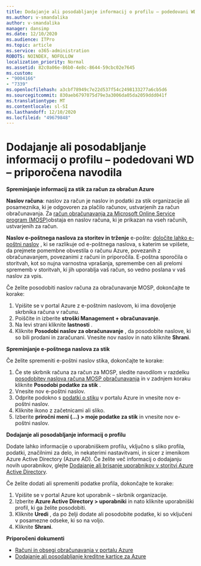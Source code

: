 ```yaml
---
title: Dodajanje ali posodabljanje informacij o profilu – podedovani WD – priporočena navodila
ms.author: v-smandalika
author: v-smandalika
manager: dansimp
ms.date: 12/10/2020
ms.audience: ITPro
ms.topic: article
ms.service: o365-administration
ROBOTS: NOINDEX, NOFOLLOW
localization_priority: Normal
ms.assetid: 82c0a06e-86b0-4e8c-8644-59cbc02e7645
ms.custom:
- "9004166"
- "7339"
ms.openlocfilehash: a3cbf78949c7e22d537f54c2498133277a6cb5d6
ms.sourcegitcommit: 830aeb6797075d79e3a3006da05da2059ddd041f
ms.translationtype: MT
ms.contentlocale: sl-SI
ms.lasthandoff: 12/10/2020
ms.locfileid: "49679848"
---
```

# <a name="add-or-update-profile-information---legacy-wd---recommended-steps"></a>Dodajanje ali posodabljanje informacij o profilu – podedovani WD – priporočena navodila

**Spreminjanje informacij za stik za račun za obračun Azure**

**Naslov računa**: naslov za račun je naslov in podatki za stik organizacije ali posameznika, ki je odgovoren za plačilo računov, ustvarjenih za račun obračunavanja. Za [račun obračunavanja za Microsoft Online Service program (MOSP)](https://docs.microsoft.com/azure/cost-management-billing/manage/change-azure-account-profile#update-an-mosp-billing-account-address)obstaja en naslov računa, ki je prikazan na vseh računih, ustvarjenih za račun.

**Naslov e-poštnega naslova za storitev in trženje** e-pošte: [določite lahko e-poštni naslov](https://docs.microsoft.com/azure/cost-management-billing/manage/change-azure-account-profile#change-your-contact-email-address) , ki se razlikuje od e-poštnega naslova, s katerim se vpišete, da prejmete pomembne obvestila o računu Azure, povezanih z obračunavanjem, povezanimi z računi in priporočila. E-poštna sporočila o storitvah, kot so nujna varnostna vprašanja, spremembe cen ali prelomi sprememb v storitvah, ki jih uporablja vaš račun, so vedno poslana v vaš naslov za vpis.

Če želite posodobiti naslov računa za obračunavanje MOSP, dokončajte te korake:
1. Vpišite se v portal Azure z e-poštnim naslovom, ki ima dovoljenje skrbnika računa v računu.
2. Poiščite in izberite **stroški Management + obračunavanje**. 
3. Na levi strani kliknite **lastnosti** . 
4. Kliknite **Posodobi naslov za obračunavanje** , da posodobite naslove, ki so bili prodani in zaračunani. Vnesite nov naslov in nato kliknite **Shrani**.

**Spreminjanje e-poštnega naslova za stik** 

Če želite spremeniti e-poštni naslov stika, dokončajte te korake:
1. Če ste skrbnik računa za račun za MOSP, sledite navodilom v razdelku [posodobitev naslova računa MOSP obračunavanja](https://docs.microsoft.com/azure/cost-management-billing/manage/change-azure-account-profile#update-an-mosp-billing-account-address) in v zadnjem koraku kliknite **Posodobi podatke za stik** . 
2. Vnesite nov e-poštni naslov. 
3. Odprite podokno s [podatki o stiku](https://ms.portal.azure.com/) v portalu Azure in vnesite nov e-poštni naslov. 
4. Kliknite ikono z začetnicami ali sliko. 
5. Izberite **priročni meni (...) > moje podatke za stik** in vnesite nov e-poštni naslov.

**Dodajanje ali posodabljanje informacij o profilu**

Dodate lahko informacije o uporabniškem profilu, vključno s sliko profila, podatki, značilnimi za delo, in nekaterimi nastavitvami, in sicer z imenikom Azure Active Directory (Azure AD). Če želite več informacij o dodajanju novih uporabnikov, glejte [Dodajanje ali brisanje uporabnikov v storitvi Azure Active Directory](https://docs.microsoft.com/azure/active-directory/fundamentals/add-users-azure-active-directory).

Če želite dodati ali spremeniti podatke profila, dokončajte te korake:

1. Vpišite se v portal Azure kot uporabnik – skrbnik organizacije.
2. Izberite **Azure Active Directory > uporabniki** in nato kliknite uporabniški profil, ki ga želite posodobiti. 
3. Kliknite **Uredi** , da po želji dodate ali posodobite podatke, ki so vključeni v posamezne odseke, ki so na voljo. 
4. Kliknite **Shrani**.

**Priporočeni dokumenti**

- [Računi in obsegi obračunavanja v portalu Azure](https://docs.microsoft.com/azure/cost-management-billing/manage/view-all-accounts) 
- [Dodajanje ali posodabljanje kreditne kartice za Azure](https://docs.microsoft.com/azure/cost-management-billing/manage/change-credit-card)


